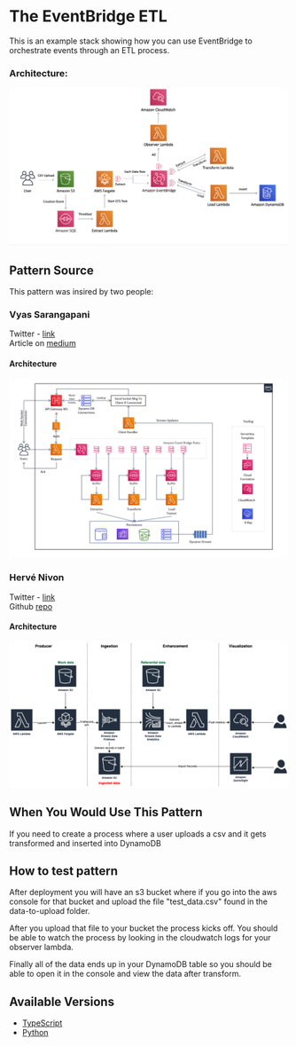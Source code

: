 # The EventBridge ETL

This is an example stack showing how you can use EventBridge to orchestrate events through an ETL process.

### Architecture:
![Architecture](img/arch.png)

## Pattern Source

This pattern was insired by two people:

### Vyas Sarangapani
Twitter - [link](https://twitter.com/madladvyas) <br />
Article on [medium](https://medium.com/@svyasrao22/how-to-build-a-scalable-cost-effective-event-driven-etl-solution-using-serverless-b407c14d4093)

#### Architecture
![Architecture](img/vyas_arch.png)

### Hervé Nivon
Twitter - [link](https://twitter.com/hervenivon) <br />
Github [repo](https://github.com/hervenivon/aws-experiments-data-ingestion-and-analytics)

#### Architecture
![Architecture](img/herve_arch.png)

## When You Would Use This Pattern

If you need to create a process where a user uploads a csv and it gets transformed and inserted into DynamoDB

## How to test pattern 

After deployment you will have an s3 bucket where if you go into the aws console for that bucket and upload the file "test_data.csv" found in the data-to-upload folder.

After you upload that file to your bucket the process kicks off. You should be able to watch the process by looking in the cloudwatch logs for your observer lambda.

Finally all of the data ends up in your DynamoDB table so you should be able to open it in the console and view the data after transform.

## Available Versions

 * [TypeScript](typescript/)
 * [Python](python/)
